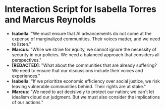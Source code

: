 # Interaction Script for Isabella Torres and Marcus Reynolds

- **Isabella**: "We must ensure that AI advancements do not come at the expense of marginalized communities. Their voices matter, and we need to listen."
- **Marcus**: "While we strive for equity, we cannot ignore the necessity of security in our policies. We need a balanced approach that considers all perspectives."
- **[REDACTED]**: "What about the communities that are already suffering? We need to ensure that our discussions include their voices and experiences."
- **Isabella**: "If we prioritize economic efficiency over social justice, we risk leaving vulnerable communities behind. Their rights are at stake."
- **Marcus**: "We need to act decisively to protect our nation; we can't let idealism cloud our judgment. But we must also consider the implications of our actions."
